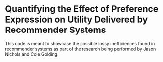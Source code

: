 # Quantifying the Effect of Preference Expression on Utility Delivered by Recommender Systems

This code is meant to showcase the possible lossy inefficiences found in recommender systems as part of the research being performed by Jason Nichols and Cole Golding.